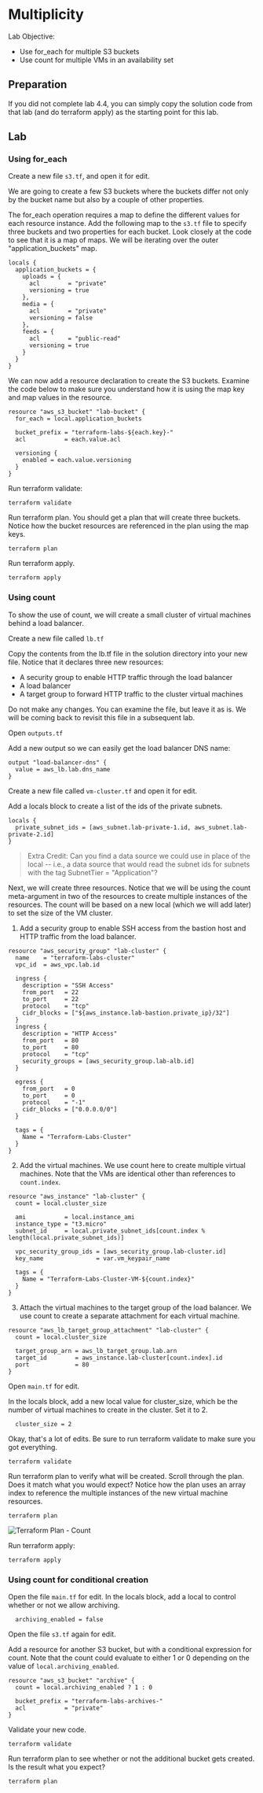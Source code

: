 # Multiplicity

Lab Objective:
- Use for_each for multiple S3 buckets
- Use count for multiple VMs in an availability set

## Preparation

If you did not complete lab 4.4, you can simply copy the solution code from that lab (and do terraform apply) as the starting point for this lab.

## Lab

### Using for_each

Create a new file `s3.tf`, and open it for edit.

We are going to create a few S3 buckets where the buckets differ not only by the bucket name but also by a couple of other properties.

The for_each operation requires a map to define the different values for each resource instance.  Add the following map to the `s3.tf` file to specify three buckets and two properties for each bucket.  Look closely at the code to see that it is a map of maps.  We will be iterating over the outer "application_buckets" map.
```
locals {
  application_buckets = {
    uploads = {
      acl        = "private"
      versioning = true
    },
    media = {
      acl        = "private"
      versioning = false
    },
    feeds = {
      acl        = "public-read"
      versioning = true
    }
  }
}
```

We can now add a resource declaration to create the S3 buckets.  Examine the code below to make sure you understand how it is using the map key and map values in the resource.
```
resource "aws_s3_bucket" "lab-bucket" {
  for_each = local.application_buckets

  bucket_prefix = "terraform-labs-${each.key}-"
  acl           = each.value.acl

  versioning {
    enabled = each.value.versioning
  }
}
```

Run terraform validate:
```
terraform validate
```

Run terraform plan.  You should get a plan that will create three buckets.  Notice how the bucket resources are referenced in the plan using the map keys.
```
terraform plan
```

Run terraform apply.
```
terraform apply
```


### Using count

To show the use of count, we will create a small cluster of virtual machines behind a load balancer.

Create a new file called `lb.tf`

Copy the contents from the lb.tf file in the solution directory into your new file.  Notice that it declares three new resources:

* A security group to enable HTTP traffic through the load balancer
* A load balancer
* A target group to forward HTTP traffic to the cluster virtual machines

Do not make any changes.  You can examine the file, but leave it as is.  We will be coming back to revisit this file in a subsequent lab.

Open `outputs.tf`

Add a new output so we can easily get the load balancer DNS name:
```
output "load-balancer-dns" {
  value = aws_lb.lab.dns_name
}
```

Create a new file called `vm-cluster.tf` and open it for edit.

Add a locals block to create a list of the ids of the private subnets.
```
locals {
  private_subnet_ids = [aws_subnet.lab-private-1.id, aws_subnet.lab-private-2.id]
}
```
> Extra Credit: Can you find a data source we could use in place of the local -- i.e., a data source that would read the subnet ids for subnets with the tag SubnetTier = "Application"?

Next, we will create three resources.  Notice that we will be using the count meta-argument in two of the resources to create multiple instances of the resources.  The count will be based on a new local (which we will add later) to set the size of the VM cluster.

1. Add a security group to enable SSH access from the bastion host and HTTP traffic from the load balancer.
```
resource "aws_security_group" "lab-cluster" {
  name    = "terraform-labs-cluster"
  vpc_id  = aws_vpc.lab.id

  ingress {
    description = "SSH Access"
    from_port   = 22
    to_port     = 22
    protocol    = "tcp"
    cidr_blocks = ["${aws_instance.lab-bastion.private_ip}/32"]
  }
  ingress {
    description = "HTTP Access"
    from_port   = 80
    to_port     = 80
    protocol    = "tcp"
    security_groups = [aws_security_group.lab-alb.id]
  }

  egress {
    from_port   = 0
    to_port     = 0
    protocol    = "-1"
    cidr_blocks = ["0.0.0.0/0"]
  }

  tags = {
    Name = "Terraform-Labs-Cluster"
  }
}
```

2. Add the virtual machines.  We use count here to create multiple virtual machines.  Note that the VMs are identical other than references to `count.index`.
```
resource "aws_instance" "lab-cluster" {
  count = local.cluster_size

  ami           = local.instance_ami
  instance_type = "t3.micro"
  subnet_id     = local.private_subnet_ids[count.index % length(local.private_subnet_ids)]

  vpc_security_group_ids = [aws_security_group.lab-cluster.id]
  key_name               = var.vm_keypair_name

  tags = {
    Name = "Terraform-Labs-Cluster-VM-${count.index}"
  }
}
```

3. Attach the virtual machines to the target group of the load balancer.  We use count to create a separate attachment for each virtual machine.
```
resource "aws_lb_target_group_attachment" "lab-cluster" {
  count = local.cluster_size

  target_group_arn = aws_lb_target_group.lab.arn
  target_id        = aws_instance.lab-cluster[count.index].id
  port             = 80
}
```

Open `main.tf` for edit.

In the locals block, add a new local value for cluster_size, which be the number of virtual machines to create in the cluster.  Set it to 2.
```
  cluster_size = 2
```

Okay, that's a lot of edits.  Be sure to run terraform validate to make sure you got everything.
```
terraform validate
```

Run terraform plan to verify what will be created.  Scroll through the plan.  Does it match what you would expect?  Notice how the plan uses an array index to reference the multiple instances of the new virtual machine resources.
```
terraform plan
```

![Terraform Plan - Count](./images/tf-plan-count.png "Terraform Plan - count")

Run terraform apply:
```
terraform apply
```

### Using count for conditional creation

Open the file `main.tf` for edit.  In the locals block, add a local to control whether or not we allow archiving.
```
  archiving_enabled = false
```

Open the file `s3.tf` again for edit.

Add a resource for another S3 bucket, but with a conditional expression for count.  Note that the count could evaluate to either 1 or 0 depending on the value of `local.archiving_enabled`.
```
resource "aws_s3_bucket" "archive" {
  count = local.archiving_enabled ? 1 : 0

  bucket_prefix = "terraform-labs-archives-"
  acl           = "private"
}
```

Validate your new code.
```
terraform validate
```

Run terraform plan to see whether or not the additional bucket gets created.  Is the result what you expect?
```
terraform plan
```
